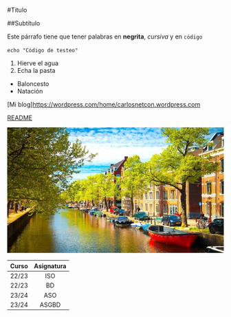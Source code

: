 #Titulo

##Subtítulo

Este párrafo tiene que tener palabras en **negrita**, *cursiva* y en `código`

`echo "Código de testeo"`

1. Hierve el agua
2. Echa la pasta

- Baloncesto 
- Natación

[Mi blog]https://wordpress.com/home/carlosnetcon.wordpress.com

[README](README.md)

![Paises Bajos](Paisesbajos.jpeg)

| Curso | Asignatura |
| :--: | :--: |
| 22/23 | ISO |
| 22/23 | BD |
| 23/24 | ASO |
| 23/24 | ASGBD |

